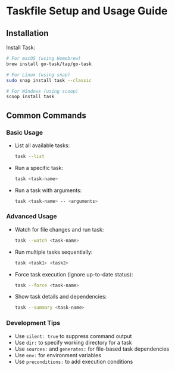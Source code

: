 # Taskfile Setup and Usage Guide

## Installation

Install Task:

```bash
# For macOS (using Homebrew)
brew install go-task/tap/go-task

# For Linux (using snap)
sudo snap install task --classic

# For Windows (using scoop)
scoop install task
```

## Common Commands

### Basic Usage

- List all available tasks:

  ```bash
  task --list
  ```

- Run a specific task:

  ```bash
  task <task-name>
  ```

- Run a task with arguments:

  ```bash
  task <task-name> -- <arguments>
  ```

### Advanced Usage

- Watch for file changes and run task:

  ```bash
  task --watch <task-name>
  ```

- Run multiple tasks sequentially:

  ```bash
  task <task1> <task2>
  ```

- Force task execution (ignore up-to-date status):

  ```bash
  task --force <task-name>
  ```

- Show task details and dependencies:

  ```bash
  task --summary <task-name>
  ```

### Development Tips

- Use `silent: true` to suppress command output
- Use `dir:` to specify working directory for a task
- Use `sources:` and `generates:` for file-based task dependencies
- Use `env:` for environment variables
- Use `preconditions:` to add execution conditions
